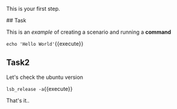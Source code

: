 This is your first step.

## Task

This is an _example_ of creating a scenario and running a **command**

`echo 'Hello World'`{{execute}}

## Task2

Let's check the ubuntu version

`lsb_release -a`{{execute}}

That's it..
